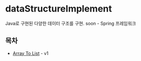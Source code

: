 # dataStructureImplement
Java로 구현된 다양한 데이터 구조를 구현.
soon - Spring 프레임워크

## 목차
- [Array To List](https://github.com/Allaccept12/dataStructureImplement/tree/main/dataStructureImplement/src/collection) - v1
